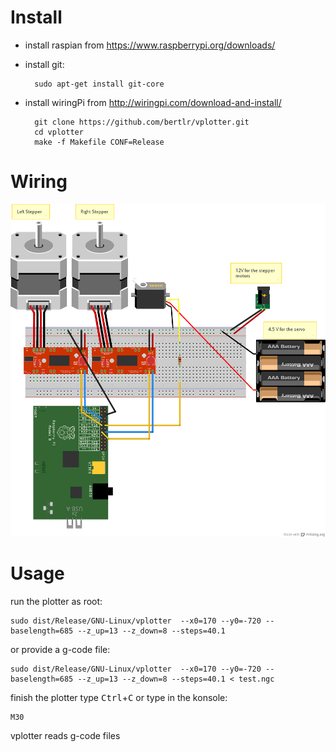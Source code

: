 # Install #

- install raspian from https://www.raspberrypi.org/downloads/
- install git:


        sudo apt-get install git-core

- install wiringPi from http://wiringpi.com/download-and-install/


        git clone https://github.com/bertlr/vplotter.git
        cd vplotter
        make -f Makefile CONF=Release

# Wiring #

![wiring](vplotter_wiring.png "wiring")

# Usage #

run the plotter as root:

    sudo dist/Release/GNU-Linux/vplotter  --x0=170 --y0=-720 --baselength=685 --z_up=13 --z_down=8 --steps=40.1

or provide a g-code file:

    sudo dist/Release/GNU-Linux/vplotter  --x0=170 --y0=-720 --baselength=685 --z_up=13 --z_down=8 --steps=40.1 < test.ngc


finish the plotter type <kbd>Ctrl</kbd>+<kbd>C</kbd> or type in the konsole:
    
    M30

vplotter reads g-code files
